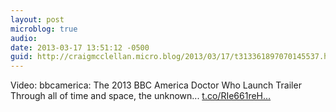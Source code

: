 ```yaml
---
layout: post
microblog: true
audio: 
date: 2013-03-17 13:51:12 -0500
guid: http://craigmcclellan.micro.blog/2013/03/17/t313361897070145537.html
---
```

Video: bbcamerica: The 2013 BBC America Doctor Who Launch Trailer Through all of time and space, the unknown... [t.co/RIe661reH...](http://t.co/RIe661reHI)
